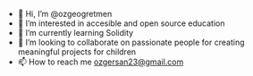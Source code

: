 - 👋 Hi, I’m @ozgeogretmen
- 👀 I’m interested in accesible and open source education
- 🌱 I’m currently learning Solidity
- 💞️ I’m looking to collaborate on passionate people for creating meaningful projects for children
- 📫 How to reach me ozgersan23@gmail.com

<!---
ozgeogretmen/ozgeogretmen is a ✨ special ✨ repository because its `README.md` (this file) appears on your GitHub profile.
You can click the Preview link to take a look at your changes.
--->
